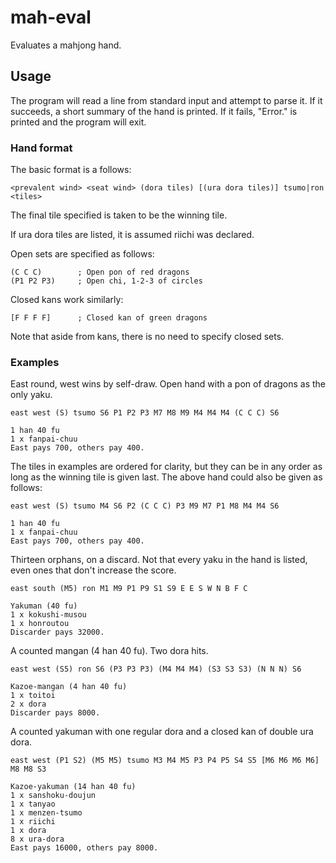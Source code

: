 mah-eval
========

Evaluates a mahjong hand.


## Usage

The program will read a line from standard input and attempt to parse it.
If it succeeds, a short summary of the hand is printed.
If it fails, "Error." is printed and the program will exit.


### Hand format

The basic format is a follows:

	<prevalent wind> <seat wind> (dora tiles) [(ura dora tiles)] tsumo|ron <tiles>

The final tile specified is taken to be the winning tile.
	
If ura dora tiles are listed, it is assumed riichi was declared.
	
Open sets are specified as follows:

	(C C C)        ; Open pon of red dragons
	(P1 P2 P3)     ; Open chi, 1-2-3 of circles

Closed kans work similarly:

	[F F F F]      ; Closed kan of green dragons
	
Note that aside from kans, there is no need to specify closed sets.


### Examples

East round, west wins by self-draw. Open hand with a pon of dragons as the only yaku.

	east west (S) tsumo S6 P1 P2 P3 M7 M8 M9 M4 M4 M4 (C C C) S6

	1 han 40 fu
	1 x fanpai-chuu
	East pays 700, others pay 400.


The tiles in examples are ordered for clarity, but they can be in any order as long as
the winning tile is given last. The above hand could also be given as follows:

	east west (S) tsumo M4 S6 P2 (C C C) P3 M9 M7 P1 M8 M4 M4 S6

	1 han 40 fu
	1 x fanpai-chuu
	East pays 700, others pay 400.


Thirteen orphans, on a discard. Not that every yaku in the hand is listed, even ones that
don't increase the score.

	east south (M5) ron M1 M9 P1 P9 S1 S9 E E S W N B F C
	
	Yakuman (40 fu)
	1 x kokushi-musou
	1 x honroutou
	Discarder pays 32000.


A counted mangan (4 han 40 fu). Two dora hits.

	east west (S5) ron S6 (P3 P3 P3) (M4 M4 M4) (S3 S3 S3) (N N N) S6

	Kazoe-mangan (4 han 40 fu)
	1 x toitoi
	2 x dora
	Discarder pays 8000.


A counted yakuman with one regular dora and a closed kan of double ura dora.

	east west (P1 S2) (M5 M5) tsumo M3 M4 M5 P3 P4 P5 S4 S5 [M6 M6 M6 M6] M8 M8 S3

	Kazoe-yakuman (14 han 40 fu)
	1 x sanshoku-doujun
	1 x tanyao
	1 x menzen-tsumo
	1 x riichi
	1 x dora
	8 x ura-dora
	East pays 16000, others pay 8000.






